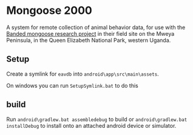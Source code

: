 # Mongoose 2000

A system for remote collection of animal behavior data, for use with the [Banded mongoose research project](https://play.google.com/store/apps/details?id=foam.mongoose) 
in their field site on the Mweya Peninsula, in the Queen Elizabeth National Park, western Uganda.

## Setup
Create a symlink for `eavdb` into  `android\app\src\main\assets`.

On windows you can run `SetupSymlink.bat` to do this

## build
Run `android\gradlew.bat assembledebug` to build or `android\gradlew.bat installDebug` to install onto an attached android device or simulator.
